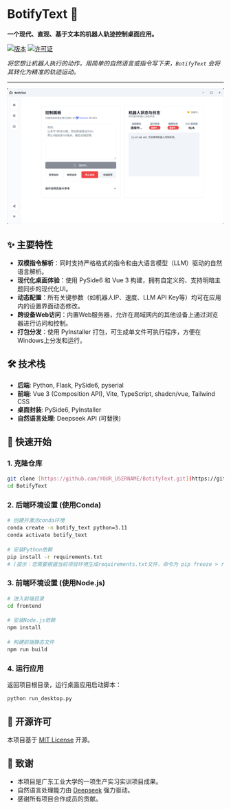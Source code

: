 # BotifyText 🤖

**一个现代、直观、基于文本的机器人轨迹控制桌面应用。**

[![版本](https://img.shields.io/badge/version-2.2.0-blue.svg)](https://github.com/YOUR_USERNAME/BotifyText/releases)
[![许可证](https://img.shields.io/badge/license-MIT-green.svg)](LICENSE)

*将您想让机器人执行的动作，用简单的自然语言或指令写下来，`BotifyText` 会将其转化为精准的轨迹运动。*

---

![BotifyText应用截图](assets/screenshot.png) 


## ✨ 主要特性

- **双模指令解析**：同时支持严格格式的指令和由大语言模型（LLM）驱动的自然语言解析。
- **现代化桌面体验**：使用 PySide6 和 Vue 3 构建，拥有自定义的、支持明暗主题同步的现代化UI。
- **动态配置**：所有关键参数（如机器人IP、速度、LLM API Key等）均可在应用内的设置界面动态修改。
- **跨设备Web访问**：内置Web服务器，允许在局域网内的其他设备上通过浏览器进行访问和控制。
- **打包分发**：使用 PyInstaller 打包，可生成单文件可执行程序，方便在Windows上分发和运行。

## 🛠️ 技术栈

- **后端**: Python, Flask, PySide6, pyserial
- **前端**: Vue 3 (Composition API), Vite, TypeScript, shadcn/vue, Tailwind CSS
- **桌面封装**: PySide6, PyInstaller
- **自然语言处理**: Deepseek API (可替换)

## 🚀 快速开始

### 1. 克隆仓库
```bash
git clone [https://github.com/YOUR_USERNAME/BotifyText.git](https://github.com/YOUR_USERNAME/BotifyText.git)
cd BotifyText
```

### 2. 后端环境设置 (使用Conda)
```bash
# 创建并激活conda环境
conda create -n botify_text python=3.11
conda activate botify_text

# 安装Python依赖
pip install -r requirements.txt 
# (提示：您需要根据当前项目环境生成requirements.txt文件，命令为 pip freeze > requirements.txt)
```

### 3. 前端环境设置 (使用Node.js)
```bash
# 进入前端目录
cd frontend

# 安装Node.js依赖
npm install

# 构建前端静态文件
npm run build
```

### 4. 运行应用
返回项目根目录，运行桌面应用启动脚本：
```bash
python run_desktop.py
```

## 📝 开源许可

本项目基于 [MIT License](LICENSE) 开源。

## 🙏 致谢

- 本项目是广东工业大学的一项生产实习实训项目成果。
- 自然语言处理能力由 [Deepseek](https://www.deepseek.com) 强力驱动。
- 感谢所有项目合作成员的贡献。